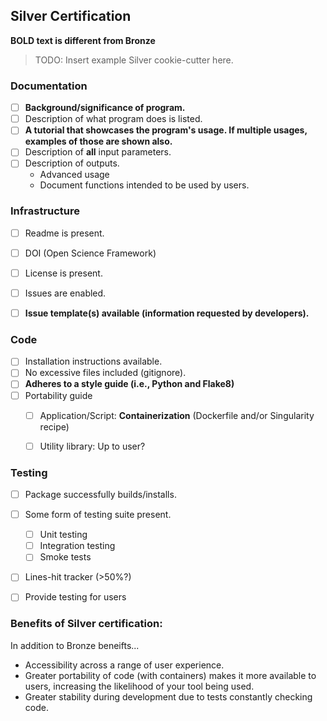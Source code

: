 ## Silver Certification

**BOLD text is different from Bronze**

> TODO: Insert example Silver cookie-cutter here.

### Documentation

- [ ] **Background/significance of program.**
- [ ] Description of what program does is listed.
- [ ] **A tutorial that showcases the program's usage. If multiple usages, examples of those are shown also.**
- [ ] Description of **all** input parameters.
- [ ] Description of outputs.
    - Advanced usage
    - Document functions intended to be used by users.


### Infrastructure

- [ ] Readme is present.
- [ ] DOI (Open Science Framework)
- [ ] License is present.
- [ ] Issues are enabled.
- [ ] **Issue template(s) available (information requested by developers).**


### Code

- [ ] Installation instructions available.
- [ ] No excessive files included (gitignore).
- [ ] **Adheres to a style guide (i.e., Python and Flake8)**
- [ ] Portability guide
    - [ ] Application/Script: **Containerization** (Dockerfile and/or Singularity recipe)
    - [ ] Utility library: Up to user?


### Testing

- [ ] Package successfully builds/installs.
- [ ] Some form of testing suite present.
    - [ ] Unit testing
    - [ ] Integration testing
    - [ ] Smoke tests
- [ ] Lines-hit tracker (>50%?)
- [ ] Provide testing for users


### Benefits of Silver certification:
In addition to Bronze beneifts...
- Accessibility across a range of user experience.
- Greater portability of code (with containers) makes it more available to users, increasing the likelihood of your tool being used.
- Greater stability during development due to tests constantly checking code.

